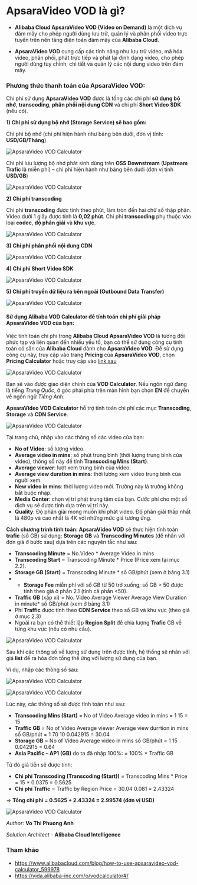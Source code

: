 # ApsaraVideo VOD là gì?

- **Alibaba Cloud ApsaraVideo VOD (Video on Demand)** là một dịch vụ đám mây cho phép người dùng lưu trữ, quản lý và phân phối video trực tuyến trên nền tảng điện toán đám mây của **Alibaba Cloud**.

- **ApsaraVideo VOD** cung cấp các tính năng như lưu trữ video, mã hóa video, phân phối, phát trực tiếp và phát lại định dạng video, cho phép người dùng tùy chỉnh, chi tiết và quản lý các nội dung video trên đám mây.

### Phương thức thanh toán của ApsaraVideo VOD:

Chi phí sử dụng **ApsaraVideo VOD** được là tổng các chi phí **sử dụng bộ nhớ**, **transcoding**, **phân phối nội dung CDN** và chi phí **Short Video SDK** (nếu có).

**1) Chi phí sử dụng bộ nhớ (Storage Service) sẽ bao gồm:**

Chi phí bộ nhớ (chi phí hiện hành như bảng bên dưới, đơn vị tính: **USD/GB/Tháng**)

![ApsaraVideo VOD Calculator](/Image/ApsaraVideo-VOD-Calculator01.png)

Chi phí lưu lượng bộ nhớ phát sinh dùng trên **OSS Downstream** (**Upstream Trafic** là miễn phí) – chi phí hiện hành như bảng bên dưới (đơn vị tính **USD/GB**)

![ApsaraVideo VOD Calculator](/Image/ApsaraVideo-VOD-Calculator02.png)

**2) Chi phí transcoding**

Chi phí **transcoding** được tính theo phút, làm tròn đến hai chữ số thập phân. Video dưới 1 giây được tính là **0,02 phút**. Chi phí **transcoding** phụ thuộc vào loại **codec**, **độ phân giải** và **khu vực**.

![ApsaraVideo VOD Calculator](/Image/ApsaraVideo-VOD-Calculator03.png)

**3) Chi phí phân phối nội dung CDN**

![ApsaraVideo VOD Calculator](/Image/ApsaraVideo-VOD-Calculator04.png)

**4) Chi phí Short Video SDK**

![ApsaraVideo VOD Calculator](/Image/ApsaraVideo-VOD-Calculator05.png)

**5) Chi phí truyền dữ liệu ra bên ngoài (Outbound Data Transfer)**

![ApsaraVideo VOD Calculator](/Image/ApsaraVideo-VOD-Calculator06.png)

#### Sử dụng Alibaba VOD Calculator để tính toán chi phí giải pháp ApsaraVideo VOD của bạn:

Việc tính toán chi phí trong **Alibaba Cloud ApsaraVideo VOD** là tương đối phức tạp và liên quan đến nhiều yếu tố, bạn có thể sử dụng công cụ tính toán có sẵn của **Alibaba Cloud** dành cho **ApsaraVideo VOD**.
Để sử dụng công cụ này, truy cập vào trang **Pricing** của **ApsaraVideo VOD**, chọn **Pricing Calculator** hoặc truy cập vào [link sau](https://yida.alibaba-inc.com/o/vodcalculator#/)

![ApsaraVideo VOD Calculator](/Image/ApsaraVideo-VOD-Calculator07.png)

Bạn sẽ vào được giao diện chính của **VOD Calculator**. Nếu ngôn ngữ đang là tiếng *Trung Quốc*, ở góc phải phía trên màn hình bạn chọn **EN** để chuyển về ngôn ngữ *Tiếng Anh*. 

**ApsaraVideo VOD Calculator** hỗ trợ tính toán chi phí các mục **Transcoding**, **Storage** và **CDN Service**.

![ApsaraVideo VOD Calculator](/Image/ApsaraVideo-VOD-Calculator08.png)

Tại trang chủ, nhập vào các thông số các video của bạn:

- **No of Video**: số lượng video.
- **Average video in mins**: số phút trung bình (thời lượng trung bình của video), thông số này để tính **Transcoding Mins (Start)**.
- **Average viewer**: lượt xem trung bình của video.
- **Average view duration in mins**: thời lượng xem video trung bình của người xem.
- **New video in mins**: thời lượng video mới. Trường này là trường không bắt buộc nhập.
- **Media Center**: chọn vị trí phát trung tâm của bạn. Cước phí cho một số dịch vụ sẽ được tính dựa trên vị trí này.
- **Quality**: Độ phân giải mong muốn khi phát video. Độ phân giải thấp nhất là 480p và cao nhất là 4K với những mức giá tương ứng.

**Cách chương trình tính toán**: **ApsaraVideo VOD** sẽ thực hiện tính toán **trafic** (số GB) sử dụng; **Storage GB** và **Transcoding Minutes** (để nhân với đơn giá ở bước sau) dựa trên các nguyên tắc như sau:

- **Transcoding Minute** = No.Video * Average Video in mins
- **Transcoding Start** = Transcoding Minute * Price (Price xem tại mục 2.2).
- **Storage GB (Start)** = Transcoding Minute * số GB/phút (xem ở bảng 3.1)
- - **Storage Fee** miễn phí với số GB từ 50 trở xuống; số GB > 50 được tính theo giá ở phần 2.1 (tính cả phần <50).
- **Traffic GB** (xấp xỉ) = No. Video Average Viewer Average View Duration in minute* số GB/phút (xem ở bảng 3.1)
- Phí **Traffic** được tính theo **CDN Service** theo số GB và khu vực (theo giá ở mục 2.3)
- Ngoài ra bạn có thể thiết lập **Region Split** để chia lượng **Trafic** GB về từng khu vực (nếu có nhu cầu).
 
![ApsaraVideo VOD Calculator](/Image/ApsaraVideo-VOD-Calculator09.png)

Sau khi các thông số về lượng sử dụng trên được tính, hệ thống sẽ nhân với giá **list** để ra hóa đơn tổng thể ứng với lượng sử dụng của bạn.

Ví dụ, nhập các thông số sau:

![ApsaraVideo VOD Calculator](/Image/ApsaraVideo-VOD-Calculator010.png)

![ApsaraVideo VOD Calculator](/Image/ApsaraVideo-VOD-Calculator011.png)

Lúc này, các thông số sẽ được tính toán như sau:

- **Transcoding Mins (Start)** = No of Video Average video in mins = 1 15 = 15
- **Traffic GB** = No of Video Average viewer Average view durrtion in mins số GB/phút = 1 70 10 0.042915 = 30.04
- **Storage GB** = No of Video Average video in mins số GB/phút
= 1 15 0.042915 = 0.64
- **Asia Pacific – AP1 (GB)** do ta đã nhập 100%: = 100% * Traffic GB

Từ đó giá tiền sẽ được tính:

- **Chi phí Transcoding (Transcoding (Start))** = Transcoding Mins * Price
= 15 * 0.0375 = 0.5625
- **Chi phí Traffic** = Traffic by Region Price = 30.04 0.081 = 2.43324

=> **Tổng chi phí = 0.5625 + 2.43324 = 2.99574 (đơn vị USD)**

![ApsaraVideo VOD Calculator](/Image/ApsaraVideo-VOD-Calculator012.png)
    
*Author*: **Vo Thi Phuong Anh**

*Solution Architect* - **Alibaba Cloud Intelligence**

### Tham khảo

- https://www.alibabacloud.com/blog/how-to-use-apsaravideo-vod-calculator_599978
- https://yida.alibaba-inc.com/o/vodcalculator#/